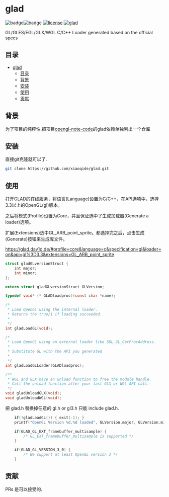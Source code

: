 # glad

![badge](https://img.shields.io/badge/-c++-yellow?style=flat&logo=c)![badge](https://img.shields.io/badge/-opengl-orij?style=flat&logo=opengl)
[![license](https://img.shields.io/github/license/xiaoqide/glad.svg)](LICENSE)
[![glad](https://img.shields.io/badge/glad-c++-brightgreen.svg?style=flat-square)](https://github.com/xiaoqide/opengl-note-code)

GL/GLES/EGL/GLX/WGL C/C++ Loader generated based on the official specs

## 目录

- [glad](#glad)
  - [目录](#目录)
  - [背景](#背景)
  - [安装](#安装)
  - [使用](#使用)
  - [贡献](#贡献)

## 背景

为了项目的纯粹性,把项目[opengl-note-code](https://github.com/xiaoqide/opengl-note-code)的glad依赖单独列出一个仓库

## 安装

直接git克隆就可以了.

```bash
git clone https://github.com/xiaoqide/glad.git 
```

## 使用

打开GLAD的[在线服务](http://glad.dav1d.de/)，将语言(Language)设置为C/C++，在API选项中，选择3.3以上的OpenGL(gl)版本。

之后将模式(Profile)设置为Core，并且保证选中了生成加载器(Generate a loader)选项。

扩展(Extensions)选中GL_ARB_point_sprite。都选择完之后，点击生成(Generate)按钮来生成库文件。

<https://glad.dav1d.de/#profile=core&language=c&specification=gl&loader=on&api=gl%3D3.3&extensions=GL_ARB_point_sprite>

```c
struct gladGLversionStruct {
    int major;
    int minor;
};

extern struct gladGLversionStruct GLVersion;

typedef void* (* GLADloadproc)(const char *name);

/*
 * Load OpenGL using the internal loader.
 * Returns the true/1 if loading succeeded.
 *
 */
int gladLoadGL(void);

/*
 * Load OpenGL using an external loader like SDL_GL_GetProcAddress.
 *
 * Substitute GL with the API you generated
 *
 */
int gladLoadGLLoader(GLADloadproc);

/**
 * WGL and GLX have an unload function to free the module handle.
 * Call the unload function after your last GLX or WGL API call.
 */
void gladUnloadGLX(void);
void gladUnloadWGL(void);
```

把 glad.h 替换掉任意的 gl.h or gl3.h 只能 include glad.h.

```c
    if(!gladLoadGL()) { exit(-1); }
    printf("OpenGL Version %d.%d loaded", GLVersion.major, GLVersion.minor);

    if(GLAD_GL_EXT_framebuffer_multisample) {
        /* GL_EXT_framebuffer_multisample is supported */
    }

    if(GLAD_GL_VERSION_3_0) {
        /* We support at least OpenGL version 3 */
    }
```

## 贡献

PRs 是可以接受的.
